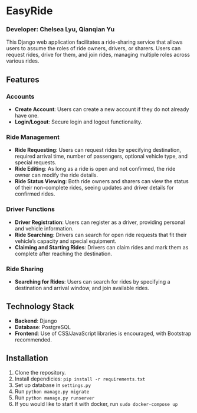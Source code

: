 # EasyRide

### Developer: Chelsea Lyu, Qianqian Yu

This Django web application facilitates a ride-sharing service that allows users to assume the roles of ride owners, drivers, or sharers. Users can request rides, drive for them, and join rides, managing multiple roles across various rides.

## Features

### Accounts
- **Create Account**: Users can create a new account if they do not already have one.
- **Login/Logout**: Secure login and logout functionality.

### Ride Management
- **Ride Requesting**: Users can request rides by specifying destination, required arrival time, number of passengers, optional vehicle type, and special requests.
- **Ride Editing**: As long as a ride is open and not confirmed, the ride owner can modify the ride details.
- **Ride Status Viewing**: Both ride owners and sharers can view the status of their non-complete rides, seeing updates and driver details for confirmed rides.

### Driver Functions
- **Driver Registration**: Users can register as a driver, providing personal and vehicle information.
- **Ride Searching**: Drivers can search for open ride requests that fit their vehicle’s capacity and special equipment.
- **Claiming and Starting Rides**: Drivers can claim rides and mark them as complete after reaching the destination.

### Ride Sharing
- **Searching for Rides**: Users can search for rides by specifying a destination and arrival window, and join available rides.

## Technology Stack
- **Backend**: Django
- **Database**: PostgreSQL
- **Frontend**: Use of CSS/JavaScript libraries is encouraged, with Bootstrap recommended.

## Installation

1. Clone the repository.
2. Install dependicies: `pip install -r requirements.txt`
3. Set up database in `settings.py`
4. Run `python manage.py migrate`
5. Run `python manage.py runserver`
6. If you would like to start it with docker, run `sudo docker-compose up`
